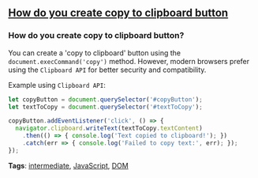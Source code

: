 ## [How do you create copy to clipboard button](#how-do-you-create-copy-to-clipboard-button)

### How do you create copy to clipboard button?

You can create a 'copy to clipboard' button using the `document.execCommand('copy')` method. However, modern browsers prefer using the `Clipboard API` for better security and compatibility.

Example using `Clipboard API`:

```javascript
let copyButton = document.querySelector('#copyButton');
let textToCopy = document.querySelector('#textToCopy');

copyButton.addEventListener('click', () => {
  navigator.clipboard.writeText(textToCopy.textContent)
    .then(() => { console.log('Text copied to clipboard!'); })
    .catch(err => { console.log('Failed to copy text:', err); });
});
```

**Tags**: [intermediate](./level/intermediate), [JavaScript](./theme/javascript), [DOM](./theme/dom)


